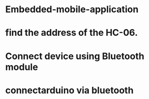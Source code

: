 # Embedded-mobile-application 
# find the address of the HC-06.
# Connect device using Bluetooth module 
# connectarduino via bluetooth
